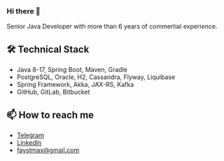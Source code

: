 ### Hi there 👋

Senior Java Developer with more than 6 years of commertial experience.

## 🛠 Technical Stack
*   Java 8-17, Spring Boot, Maven, Gradle
*   PostgreSQL, Oracle, H2, Cassandra, Flyway, Liquibase
*   Spring Framework, Akka, JAX-RS, Kafka
*   GitHub, GitLab, Bitbucket

## 📫 How to reach me
* [Telegram](https://t.me/faystmax)
* [LinkedIn](https://www.linkedin.com/in/amosov-max/)
* <a href='mailto:faystmax@gmail.com'>faystmax@gmail.com</a>
